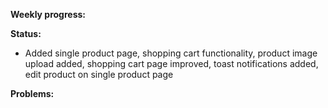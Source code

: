 **Weekly progress:**


**Status:**

- Added single product page, shopping cart functionality, product image upload added, shopping cart page improved, toast notifications added, edit product on single product page

**Problems:**

